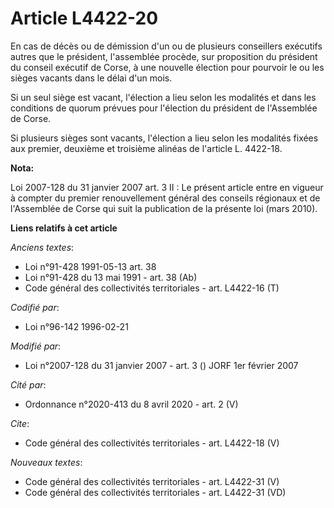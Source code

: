 # Article L4422-20

En cas de décès ou de démission d'un ou de plusieurs conseillers exécutifs autres que le président, l'assemblée procède, sur
proposition du président du conseil exécutif de Corse, à une nouvelle élection pour pourvoir le ou les sièges vacants dans le
délai d'un mois. 

Si un seul siège est vacant, l'élection a lieu selon les modalités et dans les conditions de quorum prévues pour l'élection
du président de l'Assemblée de Corse. 

Si plusieurs sièges sont vacants, l'élection a lieu selon les modalités fixées aux premier, deuxième et troisième alinéas de
l'article L. 4422-18.

**Nota:**

Loi 2007-128 du 31 janvier 2007 art. 3 II : Le présent article entre en vigueur à compter du premier renouvellement général
des conseils régionaux et de l'Assemblée de Corse qui suit la publication de la présente loi (mars 2010).

**Liens relatifs à cet article**

_Anciens textes_:

  - Loi n°91-428 1991-05-13 art. 38
  - Loi n°91-428 du 13 mai 1991 - art. 38 (Ab)
  - Code général des collectivités territoriales - art. L4422-16 (T)

_Codifié par_:

  - Loi n°96-142 1996-02-21

_Modifié par_:

  - Loi n°2007-128 du 31 janvier 2007 - art. 3 () JORF 1er février 2007

_Cité par_:

  - Ordonnance n°2020-413 du 8 avril 2020 - art. 2 (V)

_Cite_:

  - Code général des collectivités territoriales - art. L4422-18 (V)

_Nouveaux textes_:

  - Code général des collectivités territoriales - art. L4422-31 (V)
  - Code général des collectivités territoriales - art. L4422-31 (VD)
